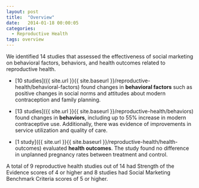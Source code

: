 ```yaml
---
layout: post
title:  "Overview"
date:   2014-01-18 00:00:05
categories: 
  - Reproductive Health
tags: overview
---
```


We identified 14 studies that assessed the effectiveness of social marketing on behavioral factors, behaviors, and health outcomes related to reproductive health.

* [10 studies]({{ site.url }}{{ site.baseurl }}/reproductive-health/behavioral-factors) found changes in **behavioral factors** such as positive changes in social norms and attitudes about modern contraception and family planning.

* [13 studies]({{ site.url }}{{ site.baseurl }}/reproductive-health/behaviors) found changes in **behaviors**, including up to 55% increase in modern contraceptive use. Additionally, there was evidence of improvements in service utilization and quality of care.

* [1 study]({{ site.url }}{{ site.baseurl }}/reproductive-health/health-outcomes) evaluated **health outcomes**. The study found no difference in unplanned pregnancy rates between treatment and control.

A total of 9 reproductive health studies out of 14 had Strength of the Evidence scores of 4 or higher and 8 studies had Social Marketing Benchmark Criteria scores of 5 or higher.